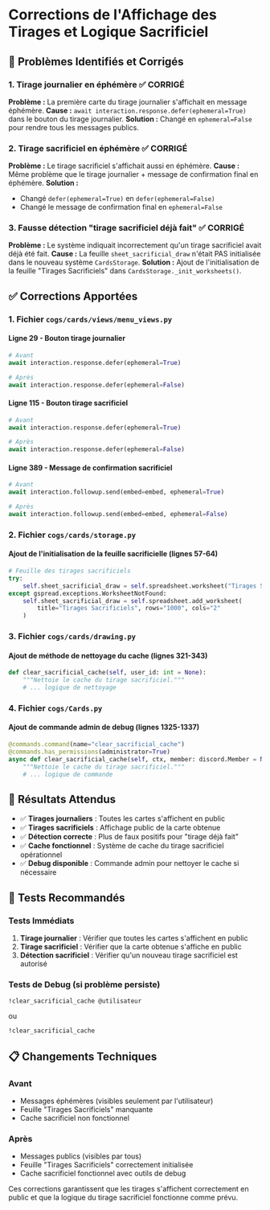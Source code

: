 # Corrections de l'Affichage des Tirages et Logique Sacrificiel

## 🐛 Problèmes Identifiés et Corrigés

### 1. **Tirage journalier en éphémère** ✅ CORRIGÉ
**Problème :** La première carte du tirage journalier s'affichait en message éphémère.
**Cause :** `await interaction.response.defer(ephemeral=True)` dans le bouton du tirage journalier.
**Solution :** Changé en `ephemeral=False` pour rendre tous les messages publics.

### 2. **Tirage sacrificiel en éphémère** ✅ CORRIGÉ
**Problème :** Le tirage sacrificiel s'affichait aussi en éphémère.
**Cause :** Même problème que le tirage journalier + message de confirmation final en éphémère.
**Solution :** 
- Changé `defer(ephemeral=True)` en `defer(ephemeral=False)`
- Changé le message de confirmation final en `ephemeral=False`

### 3. **Fausse détection "tirage sacrificiel déjà fait"** ✅ CORRIGÉ
**Problème :** Le système indiquait incorrectement qu'un tirage sacrificiel avait déjà été fait.
**Cause :** La feuille `sheet_sacrificial_draw` n'était PAS initialisée dans le nouveau système `CardsStorage`.
**Solution :** Ajout de l'initialisation de la feuille "Tirages Sacrificiels" dans `CardsStorage._init_worksheets()`.

## ✅ Corrections Apportées

### 1. Fichier `cogs/cards/views/menu_views.py`

#### Ligne 29 - Bouton tirage journalier
```python
# Avant
await interaction.response.defer(ephemeral=True)

# Après  
await interaction.response.defer(ephemeral=False)
```

#### Ligne 115 - Bouton tirage sacrificiel
```python
# Avant
await interaction.response.defer(ephemeral=True)

# Après
await interaction.response.defer(ephemeral=False)
```

#### Ligne 389 - Message de confirmation sacrificiel
```python
# Avant
await interaction.followup.send(embed=embed, ephemeral=True)

# Après
await interaction.followup.send(embed=embed, ephemeral=False)
```

### 2. Fichier `cogs/cards/storage.py`

#### Ajout de l'initialisation de la feuille sacrificielle (lignes 57-64)
```python
# Feuille des tirages sacrificiels
try:
    self.sheet_sacrificial_draw = self.spreadsheet.worksheet("Tirages Sacrificiels")
except gspread.exceptions.WorksheetNotFound:
    self.sheet_sacrificial_draw = self.spreadsheet.add_worksheet(
        title="Tirages Sacrificiels", rows="1000", cols="2"
    )
```

### 3. Fichier `cogs/cards/drawing.py`

#### Ajout de méthode de nettoyage du cache (lignes 321-343)
```python
def clear_sacrificial_cache(self, user_id: int = None):
    """Nettoie le cache du tirage sacrificiel."""
    # ... logique de nettoyage
```

### 4. Fichier `cogs/Cards.py`

#### Ajout de commande admin de debug (lignes 1325-1337)
```python
@commands.command(name="clear_sacrificial_cache")
@commands.has_permissions(administrator=True)
async def clear_sacrificial_cache(self, ctx, member: discord.Member = None):
    """Nettoie le cache du tirage sacrificiel."""
    # ... logique de commande
```

## 🎯 Résultats Attendus

- ✅ **Tirages journaliers** : Toutes les cartes s'affichent en public
- ✅ **Tirages sacrificiels** : Affichage public de la carte obtenue
- ✅ **Détection correcte** : Plus de faux positifs pour "tirage déjà fait"
- ✅ **Cache fonctionnel** : Système de cache du tirage sacrificiel opérationnel
- ✅ **Debug disponible** : Commande admin pour nettoyer le cache si nécessaire

## 🧪 Tests Recommandés

### Tests Immédiats
1. **Tirage journalier** : Vérifier que toutes les cartes s'affichent en public
2. **Tirage sacrificiel** : Vérifier que la carte obtenue s'affiche en public
3. **Détection sacrificiel** : Vérifier qu'un nouveau tirage sacrificiel est autorisé

### Tests de Debug (si problème persiste)
```
!clear_sacrificial_cache @utilisateur
```
ou
```
!clear_sacrificial_cache
```

## 📋 Changements Techniques

### Avant
- Messages éphémères (visibles seulement par l'utilisateur)
- Feuille "Tirages Sacrificiels" manquante
- Cache sacrificiel non fonctionnel

### Après  
- Messages publics (visibles par tous)
- Feuille "Tirages Sacrificiels" correctement initialisée
- Cache sacrificiel fonctionnel avec outils de debug

Ces corrections garantissent que les tirages s'affichent correctement en public et que la logique du tirage sacrificiel fonctionne comme prévu.
